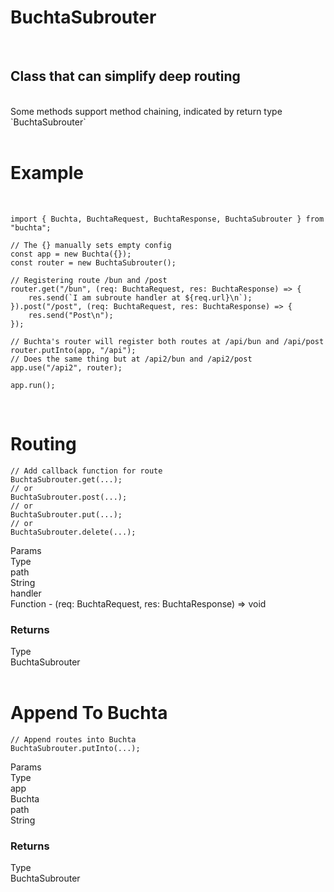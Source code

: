 # BuchtaSubrouter

<br>

## Class that can simplify deep routing

<br>
<div class="info-badge">
    Some methods support method chaining, indicated by return type `BuchtaSubrouter`
</div>

<br>

# Example

<br>

<pre class="javascript bg-black rounded-md mt-5 bg-opacity-40">
<code>import { Buchta, BuchtaRequest, BuchtaResponse, BuchtaSubrouter } from "buchta";

// The {} manually sets empty config
const app = new Buchta({});
const router = new BuchtaSubrouter();

// Registering route /bun and /post
router.get("/bun", (req: BuchtaRequest, res: BuchtaResponse) => {
    res.send(`I am subroute handler at ${req.url}\n`);
}).post("/post", (req: BuchtaRequest, res: BuchtaResponse) => {
    res.send("Post\n");
});

// Buchta's router will register both routes at /api/bun and /api/post
router.putInto(app, "/api");
// Does the same thing but at /api2/bun and /api2/post
app.use("/api2", router);

app.run();
</code></pre>

<br>

# Routing

<pre class="javascript bg-black rounded-md mt-5 bg-opacity-40">
<code>// Add callback function for route
BuchtaSubrouter.get(...);
// or
BuchtaSubrouter.post(...);
// or
BuchtaSubrouter.put(...);
// or
BuchtaSubrouter.delete(...);</code></pre>

<div class="mt-2.5 mb-2.5">
    <div class="flex flex-row border-black items-center border">
        <div class="docs-list-base">Params</div>
        <div class="docs-list-base p-2.5">Type</div>
    </div>
    <div class="flex flex-row border-black items-center border">
        <div class="font-bold p-2.5 w-[50%] border-r border-black bg-cblack-hover">path</div>
        <div class="p-2.5 bg-cblack-hover w-[50%]">String</div>
    </div>
    <div class="flex flex-row border items-center border-black">
        <div class="font-bold p-2.5 w-[50%] border-r border-black bg-cblack-hover">handler</div>
        <div class="p-2.5 bg-cblack-hover w-[50%]">Function - (req: BuchtaRequest, res: BuchtaResponse) => void</div>
    </div>
</div>

### Returns

<div class="mt-2.5">
    <div class="flex flex-row border items-center border-black">
        <div class="docs-list-base">Type</div>
        <div class="docs-list-base p-2.5 w-[50%]">BuchtaSubrouter</div>
    </div>
</div>

<br>

# Append To Buchta

<pre class="javascript bg-black rounded-md mt-5 bg-opacity-40">
<code>// Append routes into Buchta
BuchtaSubrouter.putInto(...);
</code></pre>

<div class="mt-2.5 mb-2.5">
    <div class="flex flex-row border-black items-center border">
        <div class="docs-list-base">Params</div>
        <div class="docs-list-base p-2.5">Type</div>
    </div>
    <div class="flex flex-row border-black items-center border">
        <div class="font-bold p-2.5 w-[50%] border-r border-black bg-cblack-hover">app</div>
        <div class="p-2.5 bg-cblack-hover w-[50%]">Buchta</div>
    </div>
    <div class="flex flex-row border items-center border-black">
        <div class="font-bold p-2.5 w-[50%] border-r border-black bg-cblack-hover">path</div>
        <div class="p-2.5 bg-cblack-hover w-[50%]">String</div>
    </div>
</div>

### Returns

<div class="mt-2.5">
    <div class="flex flex-row border items-center border-black">
        <div class="docs-list-base">Type</div>
        <div class="docs-list-base p-2.5 w-[50%]">BuchtaSubrouter</div>
    </div>
</div>

<br>